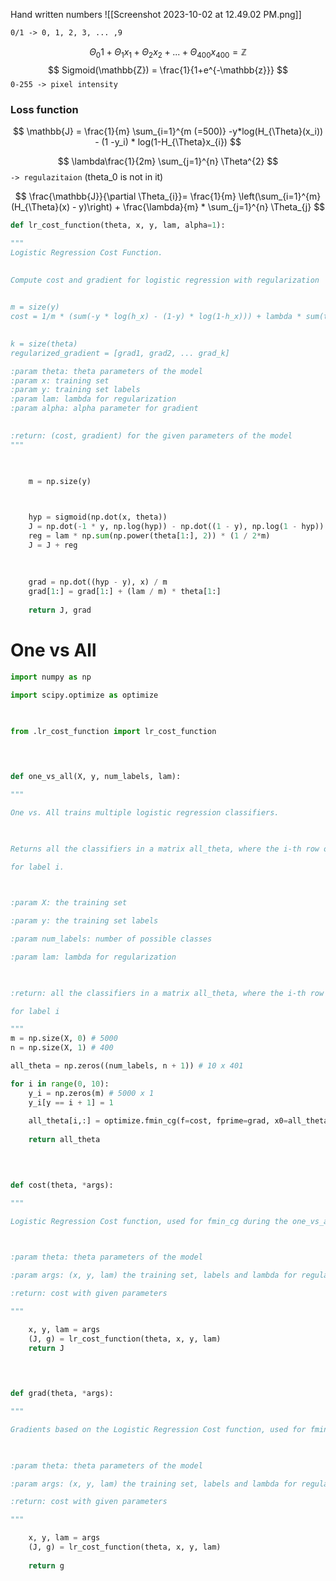 Hand written numbers
![[Screenshot 2023-10-02 at 12.49.02 PM.png]]

`0/1 -> 0, 1, 2, 3, ... ,9`

$$
\Theta_{0}1 + \Theta_{1}x_{1}+ \Theta_{2}x_{2} +  ... + \Theta_{400}x_{400} = \mathbb{Z}
$$
$$
Sigmoid(\mathbb{Z}) = \frac{1}{1+e^{-\mathbb{z}}}
$$
`0-255 -> pixel intensity`

### Loss function

$$
\mathbb{J} = \frac{1}{m} \sum_{i=1}^{m (=500)} -y*log(H_{\Theta}(x_i)) - (1 -y_i) * log(1-H_{\Theta}x_{i})
$$



$$
\lambda\frac{1}{2m} \sum_{j=1}^{n} \Theta^{2}
$$
`-> regulazitaion` (theta_0 is not in it)


$$
\frac{\mathbb{J}}{\partial \Theta_{i}}= \frac{1}{m} \left(\sum_{i=1}^{m} (H_{\Theta}(x) - y)\right) + \frac{\lambda}{m} * \sum_{j=1}^{n} \Theta_{j}
$$



```python
def lr_cost_function(theta, x, y, lam, alpha=1):

"""
Logistic Regression Cost Function.
  

Compute cost and gradient for logistic regression with regularization
  

m = size(y)
cost = 1/m * (sum(-y * log(h_x) - (1-y) * log(1-h_x))) + lambda * sum(theta^2))
  

k = size(theta)
regularized_gradient = [grad1, grad2, ... grad_k]

:param theta: theta parameters of the model
:param x: training set
:param y: training set labels
:param lam: lambda for regularization
:param alpha: alpha parameter for gradient
  

:return: (cost, gradient) for the given parameters of the model
"""

  

	m = np.size(y)

  

	hyp = sigmoid(np.dot(x, theta))
	J = np.dot(-1 * y, np.log(hyp)) - np.dot((1 - y), np.log(1 - hyp)) * (1 / m)
	reg = lam * np.sum(np.power(theta[1:], 2)) * (1 / 2*m)
	J = J + reg
	
	  
	
	grad = np.dot((hyp - y), x) / m
	grad[1:] = grad[1:] + (lam / m) * theta[1:]
	
	return J, grad
```


# One vs All
```python
import numpy as np

import scipy.optimize as optimize

  

from .lr_cost_function import lr_cost_function

  
  

def one_vs_all(X, y, num_labels, lam):

"""

One vs. All trains multiple logistic regression classifiers.

  

Returns all the classifiers in a matrix all_theta, where the i-th row of all_theta corresponds to the classifier

for label i.

  

:param X: the training set

:param y: the training set labels

:param num_labels: number of possible classes

:param lam: lambda for regularization

  

:return: all the classifiers in a matrix all_theta, where the i-th row of all_theta corresponds to the classifier

for label i

"""
m = np.size(X, 0) # 5000
n = np.size(X, 1) # 400

all_theta = np.zeros((num_labels, n + 1)) # 10 x 401

for i in range(0, 10):
	y_i = np.zeros(m) # 5000 x 1
	y_i[y == i + 1] = 1
	
	all_theta[i,:] = optimize.fmin_cg(f=cost, fprime=grad, x0=all_theta[i,:], args=(X, y_i), maxiter=50)
	
	return all_theta

  
  

def cost(theta, *args):

"""

Logistic Regression Cost function, used for fmin_cg during the one_vs_all training.

  

:param theta: theta parameters of the model

:param args: (x, y, lam) the training set, labels and lambda for regularization

:return: cost with given parameters

"""

	x, y, lam = args
	(J, g) = lr_cost_function(theta, x, y, lam)
	return J

  
  

def grad(theta, *args):

"""

Gradients based on the Logistic Regression Cost function, used for fmin_cg during the one_vs_all training.

  

:param theta: theta parameters of the model

:param args: (x, y, lam) the training set, labels and lambda for regularization

:return: cost with given parameters

"""

	x, y, lam = args
	(J, g) = lr_cost_function(theta, x, y, lam)
	
	return g
```